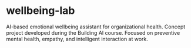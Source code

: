 # wellbeing-lab
AI-based emotional wellbeing assistant for organizational health. Concept project developed during the Building AI course. Focused on preventive mental health, empathy, and intelligent interaction at work.
